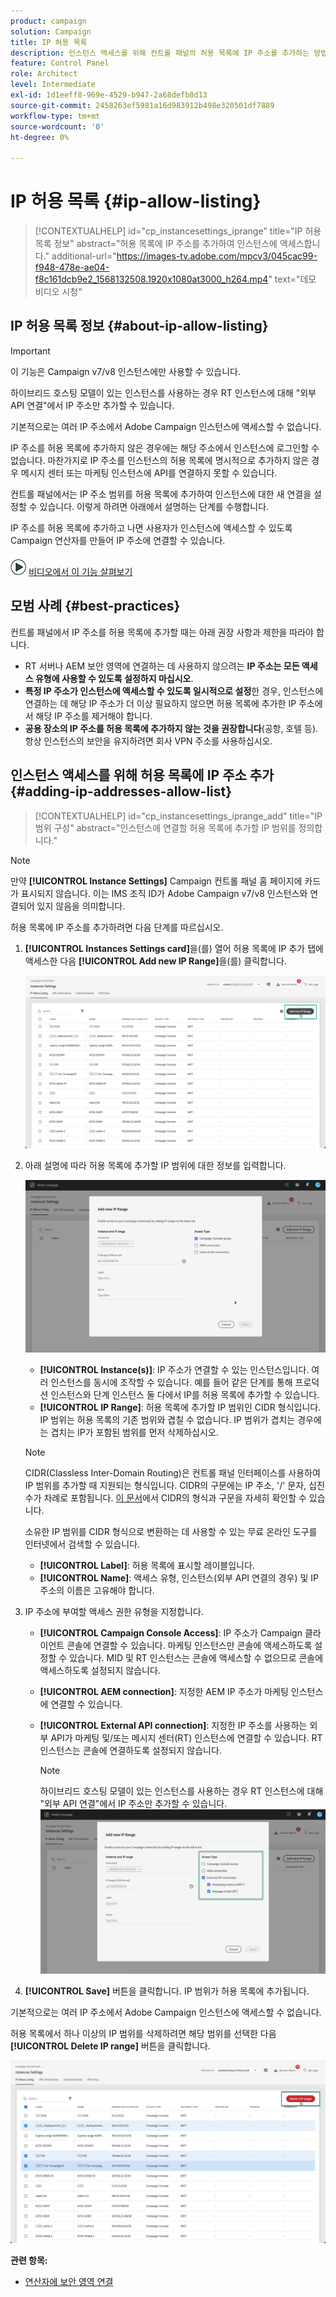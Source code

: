 ```yaml
---
product: campaign
solution: Campaign
title: IP 허용 목록
description: 인스턴스 액세스를 위해 컨트롤 패널의 허용 목록에 IP 주소를 추가하는 방법을 배웁니다.
feature: Control Panel
role: Architect
level: Intermediate
exl-id: 1d1eeff8-969e-4529-b947-2a68defb8d13
source-git-commit: 2458263ef5981a16d983912b498e320501df7889
workflow-type: tm+mt
source-wordcount: '0'
ht-degree: 0%

---
```


# IP 허용 목록 {#ip-allow-listing}

>[!CONTEXTUALHELP]
>id="cp_instancesettings_iprange"
>title="IP 허용 목록 정보"
>abstract="허용 목록에 IP 주소를 추가하여 인스턴스에 액세스합니다."
>additional-url="https://images-tv.adobe.com/mpcv3/045cac99-f948-478e-ae04-f8c161dcb9e2_1568132508.1920x1080at3000_h264.mp4" text="데모 비디오 시청"

## IP 허용 목록 정보 {#about-ip-allow-listing}

>[!IMPORTANT]
>
>이 기능은 Campaign v7/v8 인스턴스에만 사용할 수 있습니다.
>
>하이브리드 호스팅 모델이 있는 인스턴스를 사용하는 경우 RT 인스턴스에 대해 &quot;외부 API 연결&quot;에서 IP 주소만 추가할 수 있습니다.

기본적으로는 여러 IP 주소에서 Adobe Campaign 인스턴스에 액세스할 수 없습니다.

IP 주소를 허용 목록에 추가하지 않은 경우에는 해당 주소에서 인스턴스에 로그인할 수 없습니다. 마찬가지로 IP 주소를 인스턴스의 허용 목록에 명시적으로 추가하지 않은 경우 메시지 센터 또는 마케팅 인스턴스에 API를 연결하지 못할 수 있습니다.

컨트롤 패널에서는 IP 주소 범위를 허용 목록에 추가하여 인스턴스에 대한 새 연결을 설정할 수 있습니다. 이렇게 하려면 아래에서 설명하는 단계를 수행합니다.

IP 주소를 허용 목록에 추가하고 나면 사용자가 인스턴스에 액세스할 수 있도록 Campaign 연산자를 만들어 IP 주소에 연결할 수 있습니다.

![](assets/do-not-localize/how-to-video.png) [비디오에서 이 기능 살펴보기](https://experienceleague.adobe.com/docs/campaign-classic-learn/control-panel/instance-settings/ip-allow-listing.html#instance-settings)

## 모범 사례 {#best-practices}

컨트롤 패널에서 IP 주소를 허용 목록에 추가할 때는 아래 권장 사항과 제한을 따라야 합니다.

* RT 서버나 AEM 보안 영역에 연결하는 데 사용하지 않으려는 **IP 주소는 모든 액세스 유형에 사용할 수 있도록 설정하지 마십시오**.
* **특정 IP 주소가 인스턴스에 액세스할 수 있도록 일시적으로 설정**&#x200B;한 경우, 인스턴스에 연결하는 데 해당 IP 주소가 더 이상 필요하지 않으면 허용 목록에 추가한 IP 주소에서 해당 IP 주소를 제거해야 합니다.
* **공용 장소의 IP 주소를 허용 목록에 추가하지 않는 것을 권장합니다**(공항, 호텔 등). 항상 인스턴스의 보안을 유지하려면 회사 VPN 주소를 사용하십시오.

## 인스턴스 액세스를 위해 허용 목록에 IP 주소 추가 {#adding-ip-addresses-allow-list}

>[!CONTEXTUALHELP]
>id="cp_instancesettings_iprange_add"
>title="IP 범위 구성"
>abstract="인스턴스에 연결할 허용 목록에 추가할 IP 범위를 정의합니다."

>[!NOTE]
>
>만약 **[!UICONTROL Instance Settings]** Campaign 컨트롤 패널 홈 페이지에 카드가 표시되지 않습니다. 이는 IMS 조직 ID가 Adobe Campaign v7/v8 인스턴스와 연결되어 있지 않음을 의미합니다.

허용 목록에 IP 주소를 추가하려면 다음 단계를 따르십시오.

1. **[!UICONTROL Instances Settings card]**&#x200B;을(를) 열어 허용 목록에 IP 추가 탭에 액세스한 다음 **[!UICONTROL Add new IP Range]**&#x200B;을(를) 클릭합니다.



   ![](assets/ip_whitelist_list1.png)

1. 아래 설명에 따라 허용 목록에 추가할 IP 범위에 대한 정보를 입력합니다.

   ![](assets/ip_whitelist_add1.png)

   * **[!UICONTROL Instance(s)]**: IP 주소가 연결할 수 있는 인스턴스입니다. 여러 인스턴스를 동시에 조작할 수 있습니다. 예를 들어 같은 단계를 통해 프로덕션 인스턴스와 단계 인스턴스 둘 다에서 IP를 허용 목록에 추가할 수 있습니다.
   * **[!UICONTROL IP Range]**: 허용 목록에 추가할 IP 범위인 CIDR 형식입니다. IP 범위는 허용 목록의 기존 범위와 겹칠 수 없습니다. IP 범위가 겹치는 경우에는 겹치는 IP가 포함된 범위를 먼저 삭제하십시오.

   >[!NOTE]
   >
   >CIDR(Classless Inter-Domain Routing)은 컨트롤 패널 인터페이스를 사용하여 IP 범위를 추가할 때 지원되는 형식입니다. CIDR의 구문에는 IP 주소, &#39;/&#39; 문자, 십진수가 차례로 포함됩니다. [이 문서](https://whatismyipaddress.com/cidr)에서 CIDR의 형식과 구문을 자세히 확인할 수 있습니다.
   >
   >소유한 IP 범위를 CIDR 형식으로 변환하는 데 사용할 수 있는 무료 온라인 도구를 인터넷에서 검색할 수 있습니다.

   * **[!UICONTROL Label]**: 허용 목록에 표시할 레이블입니다.
   * **[!UICONTROL Name]**: 액세스 유형, 인스턴스(외부 API 연결의 경우) 및 IP 주소의 이름은 고유해야 합니다.


1. IP 주소에 부여할 액세스 권한 유형을 지정합니다.

   * **[!UICONTROL Campaign Console Access]**: IP 주소가 Campaign 클라이언트 콘솔에 연결할 수 있습니다. 마케팅 인스턴스만 콘솔에 액세스하도록 설정할 수 있습니다. MID 및 RT 인스턴스는 콘솔에 액세스할 수 없으므로 콘솔에 액세스하도록 설정되지 않습니다.
   * **[!UICONTROL AEM connection]**: 지정한 AEM IP 주소가 마케팅 인스턴스에 연결할 수 있습니다.
   * **[!UICONTROL External API connection]**: 지정한 IP 주소를 사용하는 외부 API가 마케팅 및/또는 메시지 센터(RT) 인스턴스에 연결할 수 있습니다. RT 인스턴스는 콘솔에 연결하도록 설정되지 않습니다.

      >[!NOTE]
      >
      >하이브리드 호스팅 모델이 있는 인스턴스를 사용하는 경우 RT 인스턴스에 대해 &quot;외부 API 연결&quot;에서 IP 주소만 추가할 수 있습니다.
   ![](assets/ip_whitelist_acesstype.png)

1. **[!UICONTROL Save]** 버튼을 클릭합니다. IP 범위가 허용 목록에 추가됩니다.

   <!--![](assets/ip_whitelist_added.png)-->

기본적으로는 여러 IP 주소에서 Adobe Campaign 인스턴스에 액세스할 수 없습니다.

허용 목록에서 하나 이상의 IP 범위를 삭제하려면 해당 범위를 선택한 다음 **[!UICONTROL Delete IP range]** 버튼을 클릭합니다.

![](assets/ip_whitelist_delete.png)

**관련 항목:**

* [연산자에 보안 영역 연결](https://docs.campaign.adobe.com/doc/AC/en/INS_Additional_configurations_Configuring_Campaign_server.html#Linking_a_security_zone_to_an_operator)
